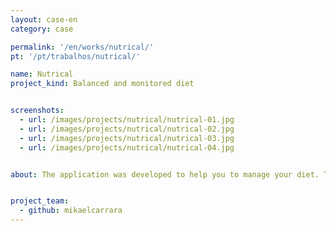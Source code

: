 ```yaml
---
layout: case-en
category: case

permalink: '/en/works/nutrical/'
pt: '/pt/trabalhos/nutrical/'

name: Nutrical
project_kind: Balanced and monitored diet 


screenshots:
  - url: /images/projects/nutrical/nutrical-01.jpg
  - url: /images/projects/nutrical/nutrical-02.jpg
  - url: /images/projects/nutrical/nutrical-03.jpg
  - url: /images/projects/nutrical/nutrical-04.jpg


about: The application was developed to help you to manage your diet. Take a picture with you phone and the app will calculate the nutritional values ​​of your food. Plan your diet and record it quickly and conveniently. The app uses graphics to facilitate the understanding of the nutritional information, also facilitating your meal planning.


project_team:
  - github: mikaelcarrara
---
```

